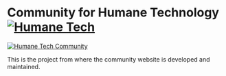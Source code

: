 # Community for Humane Technology [![Humane Tech](https://raw.githubusercontent.com/engagingspaces/awesome-humane-tech/master/humane-tech-badge.svg?sanitize=true)](https://github.com/engagingspaces/awesome-humane-tech)

[![Humane Tech Community](https://raw.githubusercontent.com/humanetech-community/humanetech-community-artwork/master/logos/humanetech-community-logo.svg?sanitize=true)](https://humanetech.community)

This is the project from where the community website is developed and maintained.
